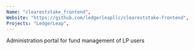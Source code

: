 ```yaml
---
Name: "cleareststake_frontend",
Website: "https://github.com/ledgerleapllc/cleareststake-frontend",
Projects: "LedgerLeap",
---
```

<!--lang:en--> 
Administration portal for fund management of LP users
<!--lang:es--] 
test
<!--lang:de--] 
test
<!--lang:fr--] 
test
<!--lang:pl--] 
test
<!--lang:uk--] 
test
[!--lang:*-->  
